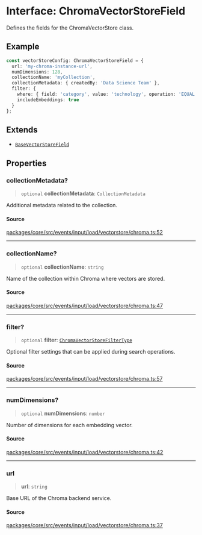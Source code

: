 # Interface: ChromaVectorStoreField

Defines the fields for the ChromaVectorStore class.

## Example

```typescript
const vectorStoreConfig: ChromaVectorStoreField = {
  url: 'my-chroma-instance-url',
  numDimensions: 128,
  collectionName: 'myCollection',
  collectionMetadata: { createdBy: 'Data Science Team' },
  filter: {
    where: { field: 'category', value: 'technology', operation: 'EQUAL' },
    includeEmbeddings: true
  }
};
```

## Extends

- [`BaseVectorStoreField`](../../base/interfaces/BaseVectorStoreField.md)

## Properties

### collectionMetadata?

> `optional` **collectionMetadata**: `CollectionMetadata`

Additional metadata related to the collection.

#### Source

[packages/core/src/events/input/load/vectorstore/chroma.ts:52](https://github.com/VictorS67/encre/blob/c09849eb59af073bf23be826a912f2ba4f635f93/packages/core/src/events/input/load/vectorstore/chroma.ts#L52)

***

### collectionName?

> `optional` **collectionName**: `string`

Name of the collection within Chroma where vectors are stored.

#### Source

[packages/core/src/events/input/load/vectorstore/chroma.ts:47](https://github.com/VictorS67/encre/blob/c09849eb59af073bf23be826a912f2ba4f635f93/packages/core/src/events/input/load/vectorstore/chroma.ts#L47)

***

### filter?

> `optional` **filter**: [`ChromaVectorStoreFilterType`](../type-aliases/ChromaVectorStoreFilterType.md)

Optional filter settings that can be applied during search operations.

#### Source

[packages/core/src/events/input/load/vectorstore/chroma.ts:57](https://github.com/VictorS67/encre/blob/c09849eb59af073bf23be826a912f2ba4f635f93/packages/core/src/events/input/load/vectorstore/chroma.ts#L57)

***

### numDimensions?

> `optional` **numDimensions**: `number`

Number of dimensions for each embedding vector.

#### Source

[packages/core/src/events/input/load/vectorstore/chroma.ts:42](https://github.com/VictorS67/encre/blob/c09849eb59af073bf23be826a912f2ba4f635f93/packages/core/src/events/input/load/vectorstore/chroma.ts#L42)

***

### url

> **url**: `string`

Base URL of the Chroma backend service.

#### Source

[packages/core/src/events/input/load/vectorstore/chroma.ts:37](https://github.com/VictorS67/encre/blob/c09849eb59af073bf23be826a912f2ba4f635f93/packages/core/src/events/input/load/vectorstore/chroma.ts#L37)

